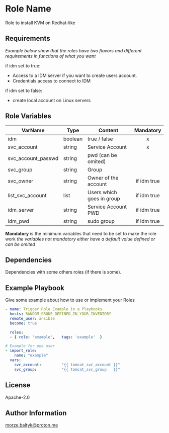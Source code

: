 Role Name
=========

Role to install KVM on Redhat-like

Requirements
------------

*Example below show that the roles have two flavors and different requirements in functions of what you want*

if idm set to true:
- Access to a IDM server if you want to create users account.
- Credentials access to connect to IDM

if idm set to false:
- create local account on Linux servers

Role Variables
--------------

| **VarName**        | **Type** | **Content**               | **Mandatory** |
|--------------------|----------|---------------------------|:-------------:|
| idm                | boolean  | true / false              | x             |
| svc_account        | string   | Service Account           | x             |
| svc_account_passwd | string   | pwd (can be omited)       |               |
| svc_group          | string   | Group                     |               |
| svc_owner          | string   | Owner of the account      | if idm true   |
| list_svc_account   | list     | Users which goes in group | if idm true   |
| idm_server         | string   | Service Account PWD       | if idm true   |
| idm_pwd            | string   | sudo group                | if idm true   |

**Mandatory** is the minimum variables that need to be set to make the role work
*the variables not mandatory either have a default value defined or can be omited*

Dependencies
------------

Dependencies with some others roles (if there is some).

Example Playbook
----------------
Give some example about how to use or implement your Roles


```yml
- name: Trigger Role Example in a Playbooks
  hosts: RANDOM_GROUP_DEFINED_IN_YOUR_INVENTORY
  remote_user: ansible
  become: true

  roles:
  - { role: 'example',   tags: 'example'  }
```

```yml
# Example for one user
- import_role:
    name: "example"
  vars:
    svc_account:         "{{ tomcat_svc_account }}"
    svc_group:           "{{ tomcat_svc_group   }}"
```

License
-------

Apache-2.0

Author Information
------------------

morze.baltyk@proton.me